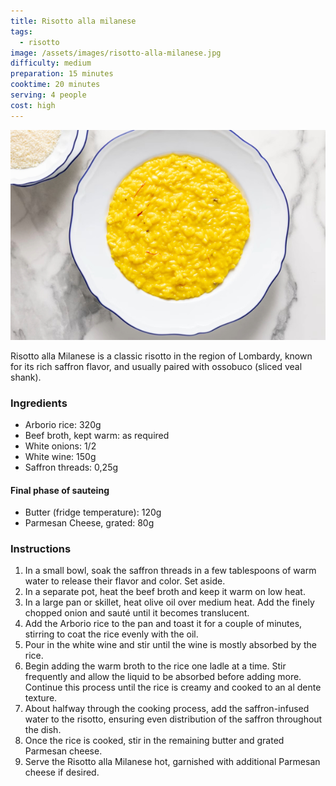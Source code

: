 ```yaml
---
title: Risotto alla milanese
tags: 
  - risotto
image: /assets/images/risotto-alla-milanese.jpg
difficulty: medium
preparation: 15 minutes
cooktime: 20 minutes
serving: 4 people
cost: high
---
```


![Risotto alla milanese](/assets/images/risotto-alla-milanese.jpg)

Risotto alla Milanese is a classic risotto in the region of Lombardy, known for its rich saffron flavor, and usually paired with ossobuco (sliced veal shank).

### Ingredients

*   Arborio rice: 320g
*   Beef broth, kept warm: as required
*   White onions: 1/2
*   White wine: 150g
*   Saffron threads: 0,25g

#### Final phase of sauteing

*   Butter (fridge temperature): 120g
*   Parmesan Cheese, grated: 80g

### Instructions

1.  In a small bowl, soak the saffron threads in a few tablespoons of warm water to release their flavor and color. Set aside.
2.  In a separate pot, heat the beef broth and keep it warm on low heat.
3.  In a large pan or skillet, heat olive oil over medium heat. Add the finely chopped onion and sauté until it becomes translucent.
4.  Add the Arborio rice to the pan and toast it for a couple of minutes, stirring to coat the rice evenly with the oil.
5.  Pour in the white wine and stir until the wine is mostly absorbed by the rice.
6.  Begin adding the warm broth to the rice one ladle at a time. Stir frequently and allow the liquid to be absorbed before adding more. Continue this process until the rice is creamy and cooked to an al dente texture.
7.  About halfway through the cooking process, add the saffron-infused water to the risotto, ensuring even distribution of the saffron throughout the dish.
8.  Once the rice is cooked, stir in the remaining butter and grated Parmesan cheese.
9.  Serve the Risotto alla Milanese hot, garnished with additional Parmesan cheese if desired.